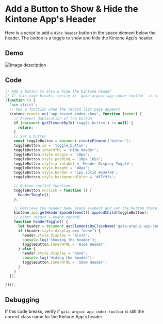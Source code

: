 # Add a Button to Show & Hide the Kintone App's Header

Here is a script to add a `Hide Header` button in the space element below the header. The button is a toggle to show and hide the Kintone App's header.

## Demo

![Image description](https://dev-to-uploads.s3.amazonaws.com/uploads/articles/rlnjlg2g9klcshs1rr22.gif)

## Code

```javascript
// Add a button to show & hide the Kintone header
// If this code breaks, verify if `gaia-argoui-app-index-toolbar` is still the correct class name for the header
(function () {
  'use strict';
  // Run a function when the record list page appears
  kintone.events.on('app.record.index.show', function (event) {
    // Prevent duplication of the button
    if (document.getElementById('toggle_button') != null) {
      return;
    }
    // Set a button
    const toggleButton = document.createElement('button');
    toggleButton.id = 'toggle_button';
    toggleButton.innerHTML = 'Hide Header';
    toggleButton.style.margin = '10px';
    toggleButton.style.padding = '10px 10px';
    toggleButton.style.ariaLabel = 'Header Display Toggle';
    toggleButton.style.height = '48px';
    toggleButton.style.border = '1px solid #e3e7e8';
    toggleButton.style.backgroundColor = '#f7f9fa';

    // Button onclick function
    toggleButton.onclick = function () {
      headerToggle();
    };

    // Retrieve the header menu space element and set the button there
    kintone.app.getHeaderSpaceElement().appendChild(toggleButton);
    // const record = event.record;
    function headerToggle() {
      let header = document.getElementsByClassName('gaia-argoui-app-index-toolbar')[0];
      if (header.style.display === "none") {
        header.style.display = "block";
        console.log('Showing the header');
        toggleButton.innerHTML = 'Hide Header';
      } else {
        header.style.display = "none";
        console.log('Hiding the header');
        toggleButton.innerHTML = 'Show Header';
      }
    }
  });

})();
```

## Debugging
If this code breaks, verify if `gaia-argoui-app-index-toolbar` is still the correct class name for the Kintone App's header.
